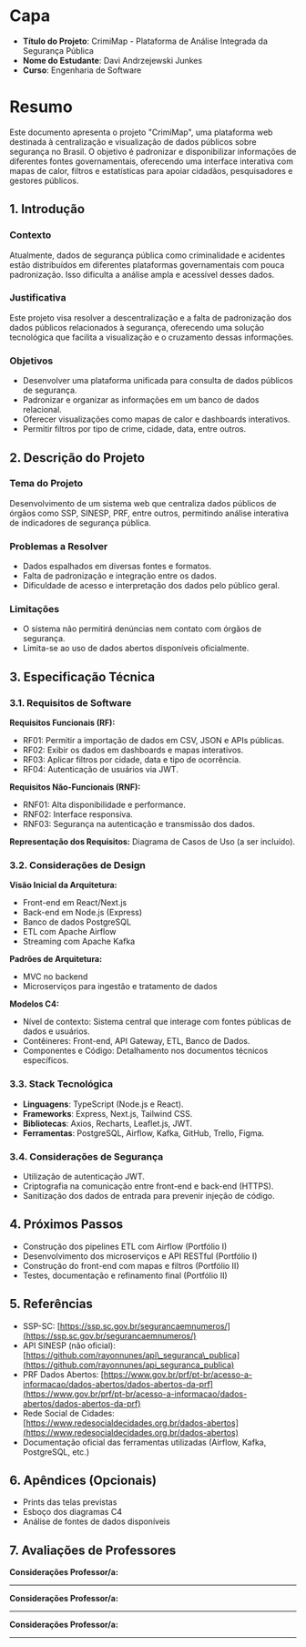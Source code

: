 # Capa

* **Título do Projeto**: CrimiMap - Plataforma de Análise Integrada da Segurança Pública
* **Nome do Estudante**: Davi Andrzejewski Junkes
* **Curso**: Engenharia de Software

# Resumo

Este documento apresenta o projeto "CrimiMap", uma plataforma web destinada à centralização e visualização de dados públicos sobre segurança no Brasil. O objetivo é padronizar e disponibilizar informações de diferentes fontes governamentais, oferecendo uma interface interativa com mapas de calor, filtros e estatísticas para apoiar cidadãos, pesquisadores e gestores públicos.

## 1. Introdução

### Contexto

Atualmente, dados de segurança pública como criminalidade e acidentes estão distribuídos em diferentes plataformas governamentais com pouca padronização. Isso dificulta a análise ampla e acessível desses dados.

### Justificativa

Este projeto visa resolver a descentralização e a falta de padronização dos dados públicos relacionados à segurança, oferecendo uma solução tecnológica que facilita a visualização e o cruzamento dessas informações.

### Objetivos

* Desenvolver uma plataforma unificada para consulta de dados públicos de segurança.
* Padronizar e organizar as informações em um banco de dados relacional.
* Oferecer visualizações como mapas de calor e dashboards interativos.
* Permitir filtros por tipo de crime, cidade, data, entre outros.

## 2. Descrição do Projeto

### Tema do Projeto

Desenvolvimento de um sistema web que centraliza dados públicos de órgãos como SSP, SINESP, PRF, entre outros, permitindo análise interativa de indicadores de segurança pública.

### Problemas a Resolver

* Dados espalhados em diversas fontes e formatos.
* Falta de padronização e integração entre os dados.
* Dificuldade de acesso e interpretação dos dados pelo público geral.

### Limitações

* O sistema não permitirá denúncias nem contato com órgãos de segurança.
* Limita-se ao uso de dados abertos disponíveis oficialmente.

## 3. Especificação Técnica

### 3.1. Requisitos de Software

**Requisitos Funcionais (RF):**

* RF01: Permitir a importação de dados em CSV, JSON e APIs públicas.
* RF02: Exibir os dados em dashboards e mapas interativos.
* RF03: Aplicar filtros por cidade, data e tipo de ocorrência.
* RF04: Autenticação de usuários via JWT.

**Requisitos Não-Funcionais (RNF):**

* RNF01: Alta disponibilidade e performance.
* RNF02: Interface responsiva.
* RNF03: Segurança na autenticação e transmissão dos dados.

**Representação dos Requisitos:** Diagrama de Casos de Uso (a ser incluído).

### 3.2. Considerações de Design

**Visão Inicial da Arquitetura:**

* Front-end em React/Next.js
* Back-end em Node.js (Express)
* Banco de dados PostgreSQL
* ETL com Apache Airflow
* Streaming com Apache Kafka

**Padrões de Arquitetura:**

* MVC no backend
* Microserviços para ingestão e tratamento de dados

**Modelos C4:**

* Nível de contexto: Sistema central que interage com fontes públicas de dados e usuários.
* Contêineres: Front-end, API Gateway, ETL, Banco de Dados.
* Componentes e Código: Detalhamento nos documentos técnicos específicos.

### 3.3. Stack Tecnológica

* **Linguagens**: TypeScript (Node.js e React).
* **Frameworks**: Express, Next.js, Tailwind CSS.
* **Bibliotecas**: Axios, Recharts, Leaflet.js, JWT.
* **Ferramentas**: PostgreSQL, Airflow, Kafka, GitHub, Trello, Figma.

### 3.4. Considerações de Segurança

* Utilização de autenticação JWT.
* Criptografia na comunicação entre front-end e back-end (HTTPS).
* Sanitização dos dados de entrada para prevenir injeção de código.

## 4. Próximos Passos

* Construção dos pipelines ETL com Airflow (Portfólio I)
* Desenvolvimento dos microserviços e API RESTful (Portfólio I)
* Construção do front-end com mapas e filtros (Portfólio II)
* Testes, documentação e refinamento final (Portfólio II)

## 5. Referências

* SSP-SC: [https://ssp.sc.gov.br/segurancaemnumeros/](https://ssp.sc.gov.br/segurancaemnumeros/)
* API SINESP (não oficial): [https://github.com/rayonnunes/api\_seguranca\_publica](https://github.com/rayonnunes/api_seguranca_publica)
* PRF Dados Abertos: [https://www.gov.br/prf/pt-br/acesso-a-informacao/dados-abertos/dados-abertos-da-prf](https://www.gov.br/prf/pt-br/acesso-a-informacao/dados-abertos/dados-abertos-da-prf)
* Rede Social de Cidades: [https://www.redesocialdecidades.org.br/dados-abertos](https://www.redesocialdecidades.org.br/dados-abertos)
* Documentação oficial das ferramentas utilizadas (Airflow, Kafka, PostgreSQL, etc.)

## 6. Apêndices (Opcionais)

* Prints das telas previstas
* Esboço dos diagramas C4
* Análise de fontes de dados disponíveis

## 7. Avaliações de Professores

**Considerações Professor/a:**

---

**Considerações Professor/a:**

---

**Considerações Professor/a:**

---
